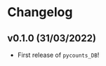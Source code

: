 # Changelog

<!--next-version-placeholder-->

## v0.1.0 (31/03/2022)

- First release of `pycounts_DB`!